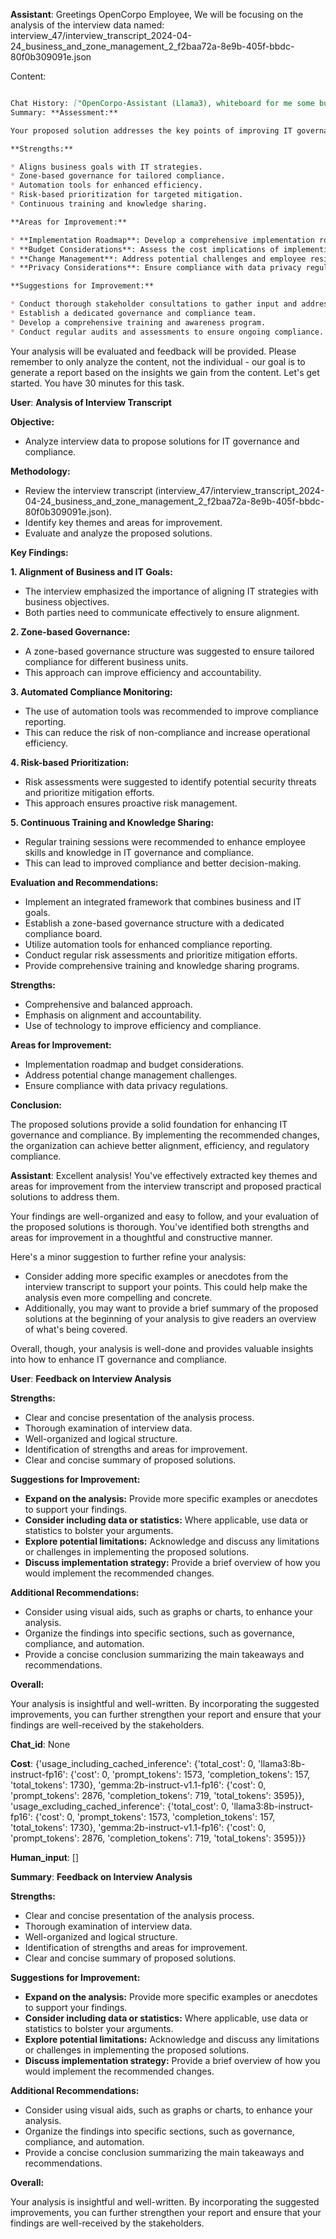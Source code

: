 **Assistant**: Greetings OpenCorpo Employee, We will be focusing on the analysis of the interview data named: interview_47/interview_transcript_2024-04-24_business_and_zone_management_2_f2baa72a-8e9b-405f-bbdc-80f0b309091e.json 


 Content: 

 ```md

 Chat History: ["OpenCorpo-Assistant (Llama3), whiteboard for me some business and zone management. Propose a solution for IT governance and compliance. I will evaluate your answers and give my feedback, then propose a problem to you. You will answer and I will evaluate. Let's now begin. You have 30 minutes.", '**Step 1: Business and Zone Management**\n\n* Identify key business objectives and strategic priorities.\n* Map business zones and responsibilities.\n* Optimize resource allocation across zones.\n\n**Step 2: IT Governance and Compliance**\n\n* Establish comprehensive IT governance framework.\n* Implement security policies and procedures.\n* Ensure compliance with industry regulations.\n\n**Step 3: Problem for Evaluation**\n\n* How to enhance IT governance and compliance while maintaining operational efficiency?\n\n**Time Limit: 30 minutes**', "Thank you for the task!\n\nHere's my attempt at proposing a solution:\n\n**Solution Proposal**\n\nTo enhance IT governance and compliance while maintaining operational efficiency, I recommend implementing an integrated framework that combines business and IT goals. This can be achieved through the following steps:\n\n1. **Business-IT Alignment**: Establish clear communication channels between business leaders and IT teams to ensure alignment of IT strategies with business objectives.\n2. **Zone-based Governance**: Implement a zone-based governance structure, where each zone has its own governance board, consisting of business stakeholders, IT representatives, and compliance experts. This will enable zone-level decision-making, resource allocation, and issue resolution.\n3. **Automated Compliance Monitoring**: Utilize automation tools to monitor and report on compliance with industry regulations, reducing the risk of non-compliance and improving overall efficiency.\n4. **Risk-based Prioritization**: Conduct regular risk assessments to identify potential security threats and prioritize mitigation efforts accordingly.\n5. **Continuous Training and Education**: Provide regular training sessions for IT staff and business stakeholders on IT governance, compliance, and security best practices.\n\n**Benefits**:\n\n* Improved alignment between business and IT goals\n* Enhanced transparency and accountability at the zone level\n* Reduced risk of non-compliance and improved regulatory reporting\n* Increased operational efficiency through automation and prioritization\n* Improved employee skills and knowledge in IT governance and compliance\n\nWhat do you think? Is this a good starting point, or would you like me to revise anything?", '**Assessment:**\n\nYour proposed solution addresses the key points of improving IT governance and compliance. It provides a comprehensive and balanced approach that encompasses both business and IT perspectives.\n\n**Strengths:**\n\n* Aligns business goals with IT strategies.\n* Zone-based governance for tailored compliance.\n* Automation tools for enhanced efficiency.\n* Risk-based prioritization for targeted mitigation.\n* Continuous training and knowledge sharing.\n\n**Areas for Improvement:**\n\n* **Implementation Roadmap**: Develop a comprehensive implementation roadmap to ensure a smooth transition.\n* **Budget Considerations**: Assess the cost implications of implementing the proposed solution.\n* **Change Management**: Address potential challenges and employee resistance during the implementation process.\n* **Privacy Considerations**: Ensure compliance with data privacy regulations.\n\n**Suggestions for Improvement:**\n\n* Conduct thorough stakeholder consultations to gather input and address concerns.\n* Establish a dedicated governance and compliance team.\n* Develop a comprehensive training and awareness program.\n* Conduct regular audits and assessments to ensure ongoing compliance.'] 
 Summary: **Assessment:**

Your proposed solution addresses the key points of improving IT governance and compliance. It provides a comprehensive and balanced approach that encompasses both business and IT perspectives.

**Strengths:**

* Aligns business goals with IT strategies.
* Zone-based governance for tailored compliance.
* Automation tools for enhanced efficiency.
* Risk-based prioritization for targeted mitigation.
* Continuous training and knowledge sharing.

**Areas for Improvement:**

* **Implementation Roadmap**: Develop a comprehensive implementation roadmap to ensure a smooth transition.
* **Budget Considerations**: Assess the cost implications of implementing the proposed solution.
* **Change Management**: Address potential challenges and employee resistance during the implementation process.
* **Privacy Considerations**: Ensure compliance with data privacy regulations.

**Suggestions for Improvement:**

* Conduct thorough stakeholder consultations to gather input and address concerns.
* Establish a dedicated governance and compliance team.
* Develop a comprehensive training and awareness program.
* Conduct regular audits and assessments to ensure ongoing compliance. 
``` 


 Your analysis will be evaluated and feedback will be provided. Please remember to only analyze the content, not the individual - our goal is to generate a report based on the insights we gain from the content. Let's get started. You have 30 minutes for this task.

**User**: **Analysis of Interview Transcript**

**Objective:**
- Analyze interview data to propose solutions for IT governance and compliance.

**Methodology:**
- Review the interview transcript (interview_47/interview_transcript_2024-04-24_business_and_zone_management_2_f2baa72a-8e9b-405f-bbdc-80f0b309091e.json).
- Identify key themes and areas for improvement.
- Evaluate and analyze the proposed solutions.

**Key Findings:**

**1. Alignment of Business and IT Goals:**
- The interview emphasized the importance of aligning IT strategies with business objectives.
- Both parties need to communicate effectively to ensure alignment.

**2. Zone-based Governance:**
- A zone-based governance structure was suggested to ensure tailored compliance for different business units.
- This approach can improve efficiency and accountability.

**3. Automated Compliance Monitoring:**
- The use of automation tools was recommended to improve compliance reporting.
- This can reduce the risk of non-compliance and increase operational efficiency.

**4. Risk-based Prioritization:**
- Risk assessments were suggested to identify potential security threats and prioritize mitigation efforts.
- This approach ensures proactive risk management.

**5. Continuous Training and Knowledge Sharing:**
- Regular training sessions were recommended to enhance employee skills and knowledge in IT governance and compliance.
- This can lead to improved compliance and better decision-making.

**Evaluation and Recommendations:**

- Implement an integrated framework that combines business and IT goals.
- Establish a zone-based governance structure with a dedicated compliance board.
- Utilize automation tools for enhanced compliance reporting.
- Conduct regular risk assessments and prioritize mitigation efforts.
- Provide comprehensive training and knowledge sharing programs.

**Strengths:**

- Comprehensive and balanced approach.
- Emphasis on alignment and accountability.
- Use of technology to improve efficiency and compliance.

**Areas for Improvement:**

- Implementation roadmap and budget considerations.
- Address potential change management challenges.
- Ensure compliance with data privacy regulations.

**Conclusion:**

The proposed solutions provide a solid foundation for enhancing IT governance and compliance. By implementing the recommended changes, the organization can achieve better alignment, efficiency, and regulatory compliance.

**Assistant**: Excellent analysis! You've effectively extracted key themes and areas for improvement from the interview transcript and proposed practical solutions to address them.

Your findings are well-organized and easy to follow, and your evaluation of the proposed solutions is thorough. You've identified both strengths and areas for improvement in a thoughtful and constructive manner.

Here's a minor suggestion to further refine your analysis:

* Consider adding more specific examples or anecdotes from the interview transcript to support your points. This could help make the analysis even more compelling and concrete.
* Additionally, you may want to provide a brief summary of the proposed solutions at the beginning of your analysis to give readers an overview of what's being covered.

Overall, though, your analysis is well-done and provides valuable insights into how to enhance IT governance and compliance.

**User**: **Feedback on Interview Analysis**

**Strengths:**

* Clear and concise presentation of the analysis process.
* Thorough examination of interview data.
* Well-organized and logical structure.
* Identification of strengths and areas for improvement.
* Clear and concise summary of proposed solutions.

**Suggestions for Improvement:**

* **Expand on the analysis:** Provide more specific examples or anecdotes to support your findings.
* **Consider including data or statistics:** Where applicable, use data or statistics to bolster your arguments.
* **Explore potential limitations:** Acknowledge and discuss any limitations or challenges in implementing the proposed solutions.
* **Discuss implementation strategy:** Provide a brief overview of how you would implement the recommended changes.

**Additional Recommendations:**

* Consider using visual aids, such as graphs or charts, to enhance your analysis.
* Organize the findings into specific sections, such as governance, compliance, and automation.
* Provide a concise conclusion summarizing the main takeaways and recommendations.

**Overall:**

Your analysis is insightful and well-written. By incorporating the suggested improvements, you can further strengthen your report and ensure that your findings are well-received by the stakeholders.

**Chat_id**: None

**Cost**: {'usage_including_cached_inference': {'total_cost': 0, 'llama3:8b-instruct-fp16': {'cost': 0, 'prompt_tokens': 1573, 'completion_tokens': 157, 'total_tokens': 1730}, 'gemma:2b-instruct-v1.1-fp16': {'cost': 0, 'prompt_tokens': 2876, 'completion_tokens': 719, 'total_tokens': 3595}}, 'usage_excluding_cached_inference': {'total_cost': 0, 'llama3:8b-instruct-fp16': {'cost': 0, 'prompt_tokens': 1573, 'completion_tokens': 157, 'total_tokens': 1730}, 'gemma:2b-instruct-v1.1-fp16': {'cost': 0, 'prompt_tokens': 2876, 'completion_tokens': 719, 'total_tokens': 3595}}}

**Human_input**: []

**Summary**: **Feedback on Interview Analysis**

**Strengths:**

* Clear and concise presentation of the analysis process.
* Thorough examination of interview data.
* Well-organized and logical structure.
* Identification of strengths and areas for improvement.
* Clear and concise summary of proposed solutions.

**Suggestions for Improvement:**

* **Expand on the analysis:** Provide more specific examples or anecdotes to support your findings.
* **Consider including data or statistics:** Where applicable, use data or statistics to bolster your arguments.
* **Explore potential limitations:** Acknowledge and discuss any limitations or challenges in implementing the proposed solutions.
* **Discuss implementation strategy:** Provide a brief overview of how you would implement the recommended changes.

**Additional Recommendations:**

* Consider using visual aids, such as graphs or charts, to enhance your analysis.
* Organize the findings into specific sections, such as governance, compliance, and automation.
* Provide a concise conclusion summarizing the main takeaways and recommendations.

**Overall:**

Your analysis is insightful and well-written. By incorporating the suggested improvements, you can further strengthen your report and ensure that your findings are well-received by the stakeholders.

